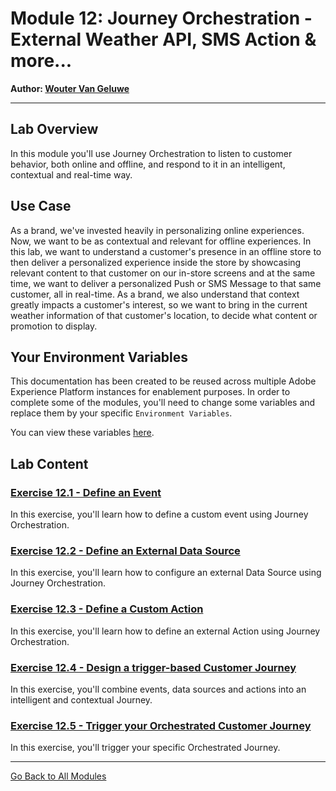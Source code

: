 # Module 12: Journey Orchestration - External Weather API, SMS Action & more...

**Author: [Wouter Van Geluwe](https://www.linkedin.com/in/woutervangeluwe/)**

---

## Lab Overview

In this module you'll use Journey Orchestration to listen to customer behavior, both online and offline, and respond to it in an intelligent, contextual and real-time way.

## Use Case

As a brand, we've invested heavily in personalizing online experiences. Now, we want to be as contextual and relevant for offline experiences.
In this lab, we want to understand a customer's presence in an offline store to then deliver a personalized experience inside the store by showcasing relevant content to that customer on our in-store screens and at the same time, we want to deliver a personalized Push or SMS Message to that same customer, all in real-time.
As a brand, we also understand that context greatly impacts a customer's interest, so we want to bring in the current weather information of that customer's location, to decide what content or promotion to display.

## Your Environment Variables

This documentation has been created to be reused across multiple Adobe Experience Platform instances for enablement purposes.
In order to complete some of the modules, you'll need to change some variables and replace them by your specific ``Environment Variables``.

You can view these variables [here](../../environment.md).

## Lab Content

### [Exercise 12.1 - Define an Event](./ex1.md)

In this exercise, you'll learn how to define a custom event using Journey Orchestration.

### [Exercise 12.2 - Define an External Data Source](./ex2.md)

In this exercise, you'll learn how to configure an external Data Source using Journey Orchestration.

### [Exercise 12.3 - Define a Custom Action](./ex3.md)

In this exercise, you'll learn how to define an external Action using Journey Orchestration.

### [Exercise 12.4 - Design a trigger-based Customer Journey](./ex4.md)

In this exercise, you'll combine events, data sources and actions into an intelligent and contextual Journey.

### [Exercise 12.5 - Trigger your Orchestrated Customer Journey](./ex5.md)

In this exercise, you'll trigger your specific Orchestrated Journey.

---

[Go Back to All Modules](../../README.md)
